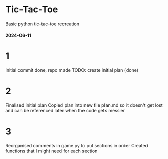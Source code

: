 # Tic-Tac-Toe
 Basic python tic-tac-toe recreation

#### 2024-06-11
# 1
Initial commit done, repo made
TODO: create initial plan (done)

# 2
Finalised initial plan
Copied plan into new file plan.md so it doesn't get lost and can be referenced later when the code gets messier

# 3
Reorganised comments in game.py to put sections in order
Created functions that I might need for each section